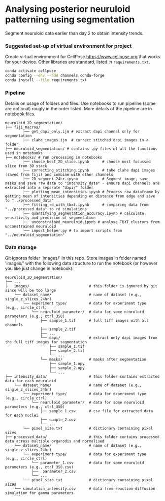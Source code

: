 # Analysing posterior neuruloid patterning using segmentation 
Segment neuruloid data earlier than day 2 to obtain intensity trends.

### Suggested set-up of virtual environment for project
Create virtual environment for CellPose https://www.cellpose.org that works for your device. Other libraries are standard, listed in `requirements.txt`.
```bash
conda activate cellpose
conda config --env --add channels conda-forge
conda install --file requirements.txt
```

### Pipeline
Details on usage of folders and files. Use notebooks to run pipeline (some are optional) rougly in the order listed. More details of the pipeline are in notebook files.

```
neuruloid_2D_segmentation/
├── fiji_macros/ 
        ├── get_dapi_only.ijm # extract dapi channel only for segmentation
        ├── clahe_images.ijm  # correct stitched dapi images in a folder
├── neuruloid_segmentation/ # contains .py files of all the functions used in notebooks
├── notebooks/ # run processing in notebooks
        ├── choose_best_2D_slice.ipynb      # choose most focussed slice from 3D stack
        ├── correcting_stitching.ipynb      # take clahe dapi images (saved from fiji) and combine with other channels
        ├── 2D_segment_24hr.ipynb           # Segment image, save masks and save raw data to "intensity_data" - ensure dapi channels are extracted into a separate "dapi/" folder
        ├── plotting_mean_intensities.ipynb # Process raw dataframe by getting mean of intensities depending on distance from edge and save to "../processed_data"
        ├── fitting_rd_with_tbxt.ipynb      # comparing data from "../processed_data" to rd simulations
        ├── quantifying_segmentation_accuracy.ipynb # calculate sensitivity and precision of segmentation
        ├── unconstrained_neuruloid.ipynb # analyse TBXT clusters from unconstrained neuruloid
        └── import_helper.py # to import scripts from "../neuruloid_segmentation"
```

### Data storage
Git ignores folder 'images/' in this repo. Store images in folder named 'images/' with the following data structure to run the notebook (or however you like just change in notebook):

```
neuruloid_2D_segmentation/
├── ...
├── images/                           # this folder is ignored by git since will be too large
    └── dataset_name/                 # name of dataset (e.g., single_z_slices_24hr)
        └── experiment type/          # data for experiment type (e.g., circle_ctrl)
            └── neuruloid_parameter/  # data for some neuruloid parameters (e.g., ctrl_350)
    │           ├── sample_1.tif      # full tiff images with all channels
                ├── sample_2.tif
                ├── ...
                └── dapi/             # extract only dapi images from the full tiff images for segmentation
                    ├── sample_1.tif
                    ├── sample_2.tif
                    └── ...
                └── masks/            # masks after segmentation
                    ├── sample_1.npy
                    ├── sample_2.npy
                    └── ...
├── intensity_data/                   # this folder contains extracted data for each neuruloid 
    └── dataset_name/                 # name of dataset (e.g., single_z_slices_24hr)
        └── experiment type/          # data for experiment type (e.g., circle_ctrl)
            └── neuruloid_parameter/  # data for some neuruloid parameters (e.g., ctrl_350)
                ├── sample_1.csv      # csv file for extracted data for each nuclei
                ├── sample_2.csv
                └── ...
        └── pixel_size.txt            # dictionary containing pixel sizes 
├── processed_data/                   # this folder contains processed data across multiple organodis and normalised 
    └── dataset_name/                 # name of dataset (e.g., single_z_slices_24hr)
        └── experiment type/          # data for experiment type (e.g., circle_ctrl)
            └── parameter_1.csv       # data for some neuruloid parameters (e.g., ctrl_350.csv)
            ├──  parameter_2.csv  
            └── ...
        └── pixel_size.txt            # dictionary containing pixel sizes 
    └── simulation_intensity.csv      # data from reaction-diffusion simulation for gamma parameters
    ```
